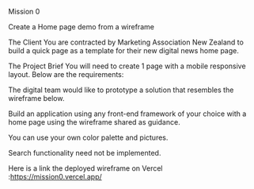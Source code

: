 Mission 0

Create a Home page demo from a wireframe

The Client
You are contracted by Marketing Association New Zealand to build a quick page as a template for their new digital news home page.

The Project Brief
You will need to create 1 page with a mobile responsive layout. Below are the requirements:

The digital team would like to prototype a solution that resembles the wireframe below.

Build an application using any front-end framework of your choice with a home page using the wireframe shared as guidance.

You can use your own color palette and pictures.

Search functionality need not be implemented.

Here is a link the deployed wireframe on Vercel :https://mission0.vercel.app/

